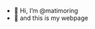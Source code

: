 - 👋 Hi, I’m @matimoring 
- 👀 and this is my webpage

<!---
COMPADRE es una banda de música compositora de rock. El objetivo de crear esta pagina es dar a conocer la banda no solo a nivel nacional sino tambien a nivel mundial.
Dentro de las distintas secciones, se puede acceder directamente a traves de los links, a youtube y spotify.
El proyecto fue creado a traves del lenguaje html, utilizando css, scss y todo lo aprendido en el curso de desarrollo web de Coderhouse.
A continuación la ruta a una imagen de como se ve la pagina principal: https://raw.githubusercontent.com/matimoring/imagen-sitio-web/main/screenshot-webcompadre.jpg   
--->
